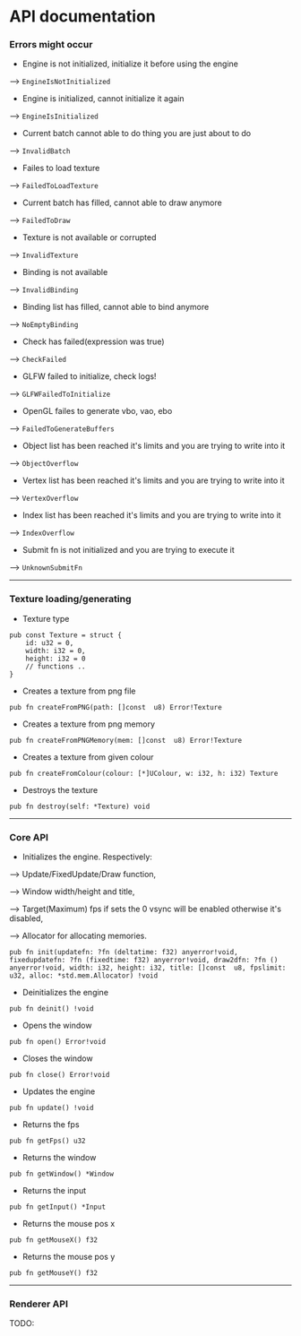 # API documentation
### Errors might occur
* Engine is not initialized, initialize it before using the engine

--> `EngineIsNotInitialized`

* Engine is initialized, cannot initialize it again

--> `EngineIsInitialized`

* Current batch cannot able to do thing you are just about to do

--> `InvalidBatch`

* Failes to load texture

--> `FailedToLoadTexture`

* Current batch has filled, cannot able to draw anymore

--> `FailedToDraw`

* Texture is not available or corrupted

--> `InvalidTexture`
  
* Binding is not available

--> `InvalidBinding`

* Binding list has filled, cannot able to bind anymore

--> `NoEmptyBinding`

* Check has failed(expression was true)

--> `CheckFailed`

* GLFW failed to initialize, check logs!

--> `GLFWFailedToInitialize`

* OpenGL failes to generate vbo, vao, ebo

--> `FailedToGenerateBuffers`

* Object list has been reached it's limits and you are trying to write into it

--> `ObjectOverflow`

* Vertex list has been reached it's limits and you are trying to write into it

--> `VertexOverflow`

* Index list has been reached it's limits and you are trying to write into it

--> `IndexOverflow`

* Submit fn is not initialized and you are trying to execute it

--> `UnknownSubmitFn`

---
### Texture loading/generating
*  Texture type
```zig
pub const Texture = struct {
    id: u32 = 0,
	width: i32 = 0,
	height: i32 = 0
	// functions ..
}
```
* Creates a texture from png file
```zig
pub fn createFromPNG(path: []const  u8) Error!Texture
```
* Creates a texture from png memory
```zig
pub fn createFromPNGMemory(mem: []const  u8) Error!Texture
```
* Creates a texture from given colour
```zig
pub fn createFromColour(colour: [*]UColour, w: i32, h: i32) Texture
```
* Destroys the texture
```zig
pub fn destroy(self: *Texture) void
```
---
### Core API
* Initializes the engine. Respectively:

--> Update/FixedUpdate/Draw function,

-->  Window width/height and title,

--> Target(Maximum) fps if sets the 0 vsync will be enabled otherwise it's disabled,

--> Allocator for allocating memories.

```zig
pub fn init(updatefn: ?fn (deltatime: f32) anyerror!void, fixedupdatefn: ?fn (fixedtime: f32) anyerror!void, draw2dfn: ?fn () anyerror!void, width: i32, height: i32, title: []const  u8, fpslimit: u32, alloc: *std.mem.Allocator) !void
````

* Deinitializes the engine
```zig
pub fn deinit() !void
```
* Opens the window
```zig 
pub fn open() Error!void
 ```
 * Closes the window
```zig 
pub fn close() Error!void
 ```
 * Updates the engine
 ```zig 
pub fn update() !void
 ```
* Returns the fps
 ```zig 
pub fn getFps() u32 
```
* Returns the window
 ```zig 
pub fn getWindow() *Window
```
* Returns the input
 ```zig 
pub fn getInput() *Input
```
* Returns the mouse pos x
 ```zig 
pub fn getMouseX() f32
```
* Returns the mouse pos y
 ```zig
pub fn getMouseY() f32
```
---

### Renderer API
TODO:
